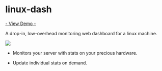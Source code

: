 linux-dash
==========

<a href="http://afaq.dreamhosters.com/linux-dash/">- View Demo -</a>

A drop-in, low-overhead monitoring web dashboard for a linux machine.

<img src="http://afaq.dreamhosters.com/linux-dash/linux-dash.PNG">

* Monitors your server with stats on your precious hardware. 

* Update individual stats on demand.
